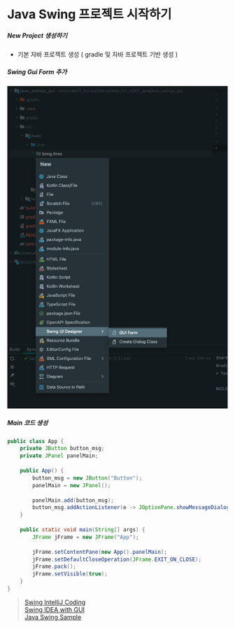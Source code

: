 # Java Swing 프로젝트 시작하기

##### New Project 생성하기

- 기본 자바 프로젝트 생성 ( gradle 및 자바 프로젝트 기반 생성 )

##### Swing Gui Form 추가 

![Crazy Java 001](https://github.com/keepinmindsh/templates_for_all/blob/main/01_java/java_swings_gui/assets/0001_crazy_java.png)

##### Main 코드 생성 

```java
public class App {
    private JButton button_msg;
    private JPanel panelMain;

    public App() {
        button_msg = new JButton("Button");
        panelMain = new JPanel();

        panelMain.add(button_msg);
        button_msg.addActionListener(e -> JOptionPane.showMessageDialog(null, "Hello World"));
    }

    public static void main(String[] args) {
        JFrame jFrame = new JFrame("App");

        jFrame.setContentPane(new App().panelMain);
        jFrame.setDefaultCloseOperation(JFrame.EXIT_ON_CLOSE);
        jFrame.pack();
        jFrame.setVisible(true);
    }
}
```

> [Swing IntelliJ Coding](https://examples.javacodegeeks.com/desktop-java/ide/intellij-idea/intellij-idea-gui-designer-tutorial/)    
> [Swing IDEA with GUI](https://javawithus.com/en/how-to-create-gui-forms-in-idea-correctly/)  
> [Java Swing Sample](https://blog.naver.com/PostView.naver?blogId=codingspecialist&logNo=221658740670&categoryNo=14&parentCategoryNo=0&viewDate=&currentPage=1&postListTopCurrentPage=1&from=postView)